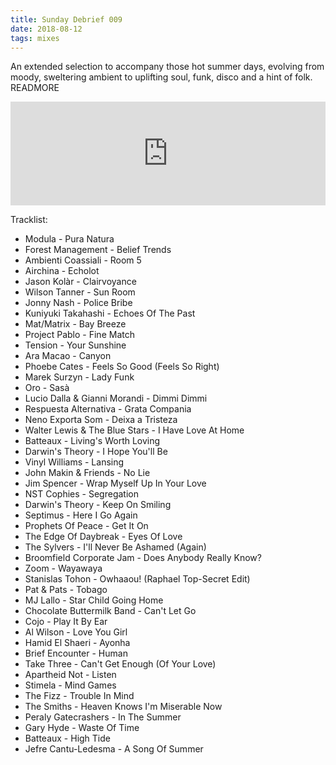 ```yaml
---
title: Sunday Debrief 009
date: 2018-08-12
tags: mixes
---
```

An extended selection to accompany those hot summer days, evolving from moody, sweltering ambient to uplifting soul, funk, disco and a hint of folk.
READMORE

<iframe width="100%" height="166" scrolling="no" frameborder="no" src="https://w.soundcloud.com/player/?url=https%3A//api.soundcloud.com/tracks/484467756&amp;color=90a1ff&amp;auto_play=false&amp;hide_related=false&amp;show_comments=true&amp;show_user=true&amp;show_reposts=false"></iframe>

Tracklist:

- Modula - Pura Natura
- Forest Management - Belief Trends
- Ambienti Coassiali - Room 5
- Airchina - Echolot
- Jason Kolàr - Clairvoyance
- Wilson Tanner - Sun Room
- Jonny Nash - Police Bribe
- Kuniyuki Takahashi - Echoes Of The Past
- Mat/Matrix - Bay Breeze
- Project Pablo - Fine Match
- Tension - Your Sunshine
- Ara Macao - Canyon
- Phoebe Cates - Feels So Good (Feels So Right)
- Marek Surzyn - Lady Funk
- Oro - Sasà
- Lucio Dalla & Gianni Morandi - Dimmi Dimmi
- Respuesta Alternativa - Grata Compania
- Neno Exporta Som - Deixa a Tristeza
- Walter Lewis & The Blue Stars - I Have Love At Home
- Batteaux - Living's Worth Loving
- Darwin's Theory - I Hope You'll Be
- Vinyl Williams - Lansing
- John Makin & Friends - No Lie
- Jim Spencer - Wrap Myself Up In Your Love
- NST Cophies - Segregation
- Darwin's Theory - Keep On Smiling
- Septimus - Here I Go Again
- Prophets Of Peace - Get It On
- The Edge Of Daybreak - Eyes Of Love
- The Sylvers - I'll Never Be Ashamed (Again)
- Broomfield Corporate Jam - Does Anybody Really Know?
- Zoom - Wayawaya
- Stanislas Tohon - Owhaaou! (Raphael Top-Secret Edit)
- Pat & Pats - Tobago
- MJ Lallo - Star Child Going Home
- Chocolate Buttermilk Band - Can't Let Go
- Cojo - Play It By Ear
- Al Wilson - Love You Girl
- Hamid El Shaeri - Ayonha
- Brief Encounter - Human
- Take Three - Can't Get Enough (Of Your Love)
- Apartheid Not - Listen
- Stimela - Mind Games
- The Fizz - Trouble In Mind
- The Smiths - Heaven Knows I'm Miserable Now
- Peraly Gatecrashers - In The Summer
- Gary Hyde - Waste Of Time
- Batteaux - High Tide
- Jefre Cantu-Ledesma - A Song Of Summer